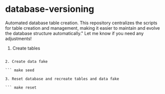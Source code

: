 # database-versioning
Automated database table creation. This repository centralizes the scripts for table creation and management, making it easier to maintain and evolve the database structure automatically."  Let me know if you need any adjustments!


1. Create tables 

```make migrate

2. Create data fake

``` make seed

3. Reset database and recreate tables and data fake

``` make reset
